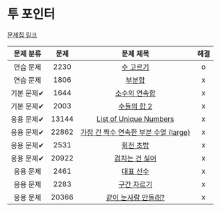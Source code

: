 # 투 포인터

[문제집 링크](https://www.acmicpc.net/workbook/view/8709)

| 문제 분류 | 문제 | 문제 제목 | 해결 |
| :--: | :--: | :--: | :--: |
| 연습 문제 | 2230 | [수 고르기](https://www.acmicpc.net/problem/2230) | o |
| 연습 문제 | 1806 | [부분합](https://www.acmicpc.net/problem/1806) | x |
| 기본 문제✔ | 1644 | [소수의 연속합](https://www.acmicpc.net/problem/1644) | x |
| 기본 문제✔ | 2003 | [수들의 합 2](https://www.acmicpc.net/problem/2003) | x |
| 응용 문제✔ | 13144 | [List of Unique Numbers](https://www.acmicpc.net/problem/13144) | x |
| 응용 문제✔ | 22862 | [가장 긴 짝수 연속한 부분 수열 (large)](https://www.acmicpc.net/problem/22862) | x |
| 응용 문제✔ | 2531 | [회전 초밥](https://www.acmicpc.net/problem/2531) | x |
| 응용 문제✔ | 20922 | [겹치는 건 싫어](https://www.acmicpc.net/problem/20922) | x |
| 응용 문제 | 2461 | [대표 선수](https://www.acmicpc.net/problem/2461) | x |
| 응용 문제 | 2283 | [구간 자르기](https://www.acmicpc.net/problem/2283) | x |
| 응용 문제 | 20366 | [같이 눈사람 만들래?](https://www.acmicpc.net/problem/20366) | x |
